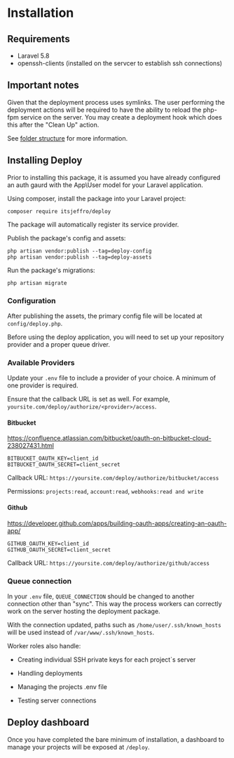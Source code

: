 # Installation

## Requirements

- Laravel 5.8
- openssh-clients (installed on the servcer to establish ssh connections)

## Important notes

Given that the deployment process uses symlinks. The user performing the deployment actions will be required to have the ability to reload the php-fpm service on the server. You may create a deployment hook which does this after the "Clean Up" action.

See [folder structure](folder-structure.md) for more information.

## Installing Deploy

Prior to installing this package, it is assumed you have already configured an auth gaurd with the App\User model for your Laravel application. 

Using composer, install the package into your Laravel project:

```
composer require itsjeffro/deploy
```

The package will automatically register its service provider.

Publish the package's config and assets:

```
php artisan vendor:publish --tag=deploy-config
php artisan vendor:publish --tag=deploy-assets
```

Run the package's migrations:

```
php artisan migrate
```

### Configuration

After publishing the assets, the primary config file will be located at `config/deploy.php`. 

Before using the deploy application, you will need to set up your repository provider and a proper queue driver.

### Available Providers

Update your `.env` file to include a provider of your choice. A minimum of one provider is required.

Ensure that the callback URL is set as well. For example, `yoursite.com/deploy/authorize/<provider>/access`.

#### Bitbucket

https://confluence.atlassian.com/bitbucket/oauth-on-bitbucket-cloud-238027431.html

```
BITBUCKET_OAUTH_KEY=client_id
BITBUCKET_OAUTH_SECRET=client_secret
```

Callback URL: `https://yoursite.com/deploy/authorize/bitbucket/access`

Permissions: `projects:read`, `account:read`, `webhooks:read and write`

#### Github

https://developer.github.com/apps/building-oauth-apps/creating-an-oauth-app/

```
GITHUB_OAUTH_KEY=client_id
GITHUB_OAUTH_SECRET=client_secret
```

Callback URL: `https://yoursite.com/deploy/authorize/github/access`

### Queue connection

In your `.env` file, `QUEUE_CONNECTION` should be changed to another connection other than "sync". This way the process workers can correctly work on the server hosting the deployment package. 

With the connection updated, paths such as  `/home/user/.ssh/known_hosts` will be used instead of `/var/www/.ssh/known_hosts`.

Worker roles also handle:

* Creating individual SSH private keys for each project`s server

* Handling deployments

* Managing the projects .env file

* Testing server connections

## Deploy dashboard

Once you have completed the bare minimum of installation, a dashboard to manage your projects will be exposed at `/deploy`.
